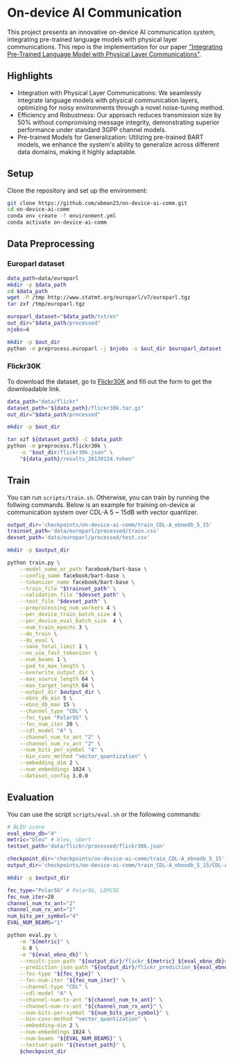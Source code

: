<!-- # seq2seq-SC

## Citation

```bash
@misc{lee2022seq2seqSC,
    author = {Lee, Ju-Hyung and Lee, Dong-Ho and Sheen, Eunsoo and Choi, Thomas and Pujara, Jay and Kim, Joongheon},
    title = {Seq2Seq-SC: End-to-End Semantic Communication Systems with Pre-trained Language Model},
    journal={arXiv preprint arXiv:2210.15237},
    year = {2022},
}
``` -->

# On-device AI Communication

This project presents an innovative on-device AI communication system, integrating pre-trained language models with physical layer communications. This repo is the implementation for our paper ["Integrating Pre-Trained Language Model with Physical Layer Communications"](https://arxiv.org/abs/2402.11656).

## Highlights
- Integration with Physical Layer Communications: We seamlessly integrate language models with physical communication layers, optimizing for noisy environments through a novel noise-tuning method.
- Efficiency and Robustness: Our approach reduces transmission size by 50% without compromising message integrity, demonstrating superior performance under standard 3GPP channel models.
- Pre-trained Models for Generalization: Utilizing pre-trained BART models, we enhance the system's ability to generalize across different data domains, making it highly adaptable.

## Setup

Clone the repository and set up the environment:

```bash
git clone https://github.com/abman23/on-device-ai-comm.git
cd on-device-ai-comm
conda env create -f environment.yml
conda activate on-device-ai-comm
```

## Data Preprocessing

### Europarl dataset

```bash
data_path=data/europarl
mkdir -p $data_path
cd $data_path
wget -P /tmp http://www.statmt.org/europarl/v7/europarl.tgz
tar zxf /tmp/europarl.tgz

europarl_dataset="$data_path/txt/en"
out_dir="$data_path/processed"
njobs=4

mkdir -p $out_dir
python -m preprocess.europarl -j $njobs -o $out_dir $europarl_dataset
```

<!-- ### AllNLI

Run `./scripts/preprocess_allnli.sh` or the following commands

```bash
data_path=data/allnli
mkdir -p $data_path
wget -P $data_path https://public.ukp.informatik.tu-darmstadt.de/reimers/sentence-transformers/datasets/paraphrases/AllNLI.jsonl.gz
gunzip $data_path/AllNLI.jsonl.gz

allnli_dataset="$data_path/AllNLI.jsonl"
out_dir="$data_path/processed"

mkdir -p $out_dir
python -m preprocess.allnli -o $out_dir $allnli_dataset
``` -->

### Flickr30K 

To download the dataset, go to [Flickr30K](http://hockenmaier.cs.illinois.edu/DenotationGraph/) and fill out the form to get the downloadable link. 

```bash
data_path="data/flickr"
dataset_path="${data_path}/flickr30k.tar.gz"
out_dir="$data_path/processed"

mkdir -p $out_dir

tar xzf ${dataset_path} -C $data_path
python -m preprocess.flickr30k \
    -o "$out_dir/flickr30k.json" \
    "${data_path}/results_20130124.token"
```

## Train

You can run `scripts/train.sh`. Otherwise, you can train by running the follwing commands. Below is an example for training on-device ai communication system over CDL-A 5 ~ 15dB with vector quantizer.

```bash
output_dir='checkpoints/on-device-ai-comm/train_CDL-A_ebnodb_5_15'
trainset_path='data/europarl/processed/train.csv'
devset_path='data/europarl/processed/test.csv'

mkdir -p $output_dir

python train.py \
    --model_name_or_path facebook/bart-base \
    --config_name facebook/bart-base \
    --tokenizer_name facebook/bart-base \
    --train_file "$trainset_path" \
    --validation_file "$devset_path" \
    --test_file "$devset_path" \
    --preprocessing_num_workers 4 \
    --per_device_train_batch_size 4 \
    --per_device_eval_batch_size  4 \
    --num_train_epochs 3 \
    --do_train \
    --do_eval \
    --save_total_limit 1 \
    --no_use_fast_tokenizer \
    --num_beams 1 \
    --pad_to_max_length \
    --overwrite_output_dir \
    --max_source_length 64 \
    --max_target_length 64 \
    --output_dir $output_dir \
    --ebno_db_min 5 \
    --ebno_db_max 15 \
    --channel_type "CDL" \
    --fec_type "Polar5G" \
    --fec_num_iter 20 \
    --cdl_model "A" \
    --channel_num_tx_ant "2" \
    --channel_num_rx_ant "2" \
    --num_bits_per_symbol "4" \
    --bin_conv_method "vector_quantization" \
    --embedding_dim 2 \
    --num_embeddings 1024 \
    --dataset_config 3.0.0
```

## Evaluation

You can use the script `scripts/eval.sh` or the following commands:

```bash
# BLEU score
eval_ebno_db="4"
metric="bleu" # bleu, sbert
testset_path='data/flickr/processed/flickr30k.json'

checkpoint_dir='checkpoints/on-device-ai-comm/train_CDL-A_ebnodb_5_15'
output_dir='checkpoints/on-device-ai-comm/train_CDL-A_ebnodb_5_15/CDL-A'

mkdir -p $output_dir

fec_type="Polar5G" # Polar5G, LDPC5G
fec_num_iter=20
channel_num_tx_ant="2"
channel_num_rx_ant="2"
num_bits_per_symbol="4"
EVAL_NUM_BEAMS="1"

python eval.py \
    -m "${metric}" \
    -b 8 \
    -e "${eval_ebno_db}" \
    --result-json-path "${output_dir}/flickr_${metric}_${eval_ebno_db}dB_${fec_type}_${channel_num_tx_ant}_${channel_num_rx_ant}_${num_bits_per_symbol}.json" \
    --prediction-json-path "${output_dir}/flickr_prediction_${eval_ebno_db}dB_${fec_type}_${channel_num_tx_ant}_${channel_num_rx_ant}_${num_bits_per_symbol}.json" \
    --fec-type "${fec_type}" \
    --fec-num-iter "${fec_num_iter}" \
    --channel-type "CDL" \
    --cdl-model "A" \
    --channel-num-tx-ant "${channel_num_tx_ant}" \
    --channel-num-rx-ant "${channel_num_rx_ant}" \
    --num-bits-per-symbol "${num_bits_per_symbol}" \
    --bin-conv-method "vector_quantization" \
    --embedding-dim 2 \
    --num-embeddings 1024 \
    --num-beams "${EVAL_NUM_BEAMS}" \
    --testset-path "${testset_path}" \
    $checkpoint_dir
```


